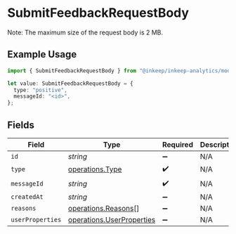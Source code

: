 # SubmitFeedbackRequestBody

Note: The maximum size of the request body is 2 MB.

## Example Usage

```typescript
import { SubmitFeedbackRequestBody } from "@inkeep/inkeep-analytics/models/operations";

let value: SubmitFeedbackRequestBody = {
  type: "positive",
  messageId: "<id>",
};
```

## Fields

| Field                                                                  | Type                                                                   | Required                                                               | Description                                                            |
| ---------------------------------------------------------------------- | ---------------------------------------------------------------------- | ---------------------------------------------------------------------- | ---------------------------------------------------------------------- |
| `id`                                                                   | *string*                                                               | :heavy_minus_sign:                                                     | N/A                                                                    |
| `type`                                                                 | [operations.Type](../../models/operations/type.md)                     | :heavy_check_mark:                                                     | N/A                                                                    |
| `messageId`                                                            | *string*                                                               | :heavy_check_mark:                                                     | N/A                                                                    |
| `createdAt`                                                            | *string*                                                               | :heavy_minus_sign:                                                     | N/A                                                                    |
| `reasons`                                                              | [operations.Reasons](../../models/operations/reasons.md)[]             | :heavy_minus_sign:                                                     | N/A                                                                    |
| `userProperties`                                                       | [operations.UserProperties](../../models/operations/userproperties.md) | :heavy_minus_sign:                                                     | N/A                                                                    |